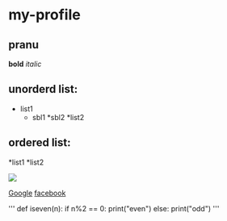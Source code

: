 # my-profile
## pranu

**bold**
*italic*

## unorderd list:

* list1
  * sbl1
  *sbl2
*list2

## ordered list:

 *list1
 *list2
 
 ![](https://upload.wikimedia.org/wikipedia/commons/d/da/Taj-Mahal.jpg)
 
 [Google](https://www.google.com)
 [facebook](https://www.facebook.com)
 
 '''
 def iseven(n):
 if n%2 == 0:
    print("even")
 else:
   print("odd")
 '''
